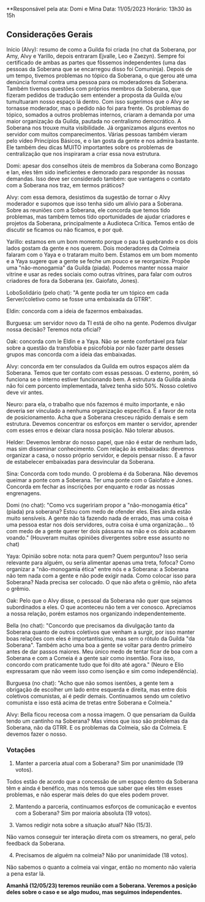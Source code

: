 **Responsável pela ata: Domi e Mina
Data: 11/05/2023
Horário: 13h30 às 15h

## Considerações Gerais

Início (Alvy): resumo de como a Guilda foi criada (no chat da Soberana, por Amy, Alvy e Yarillo, depois entraram Ejvalle, Leo e Zaezyn). Sempre foi certificado de ambas as partes que fôssemos independentes (uma das pessoas da Soberana que se encarregou disso foi Comuninja). Depois de um tempo, tivemos problemas no tópico da Soberana, o que gerou até uma denúncia formal contra uma pessoa para os moderadores da Soberana. Também tivemos questões com próprios membros da Soberana, que fizeram pedidos de tradução sem entender a proposta da Guilda e/ou tumultuaram nosso espaço lá dentro. Com isso sugerimos que o Alvy se tornasse moderador, mas o pedido não foi para frente. Os problemas do tópico, somados a outros problemas internos, criaram a demanda por uma maior organização da Guilda, pautada no centralismo democrático.
A Soberana nos trouxe muita visibilidade. Já organizamos alguns eventos no servidor com muitos comparecimentos. Várias pessoas também vieram pelo vídeo Princípios Básicos, e o Ian gosta da gente e nos admira bastante. Ele também deu dicas MUITO importantes sobre os problemas de centralização que nos inspiraram a criar essa nova estrutura.

Domi: apesar dos conselhos úteis de membros da Soberana como Bonzago e Ian, eles têm sido ineficientes e demorado para responder às nossas demandas. Isso deve ser considerado também: que vantagens o contato com a Soberana nos traz, em termos práticos?

Alvy: com essa demora, desistimos da sugestão de tornar o Alvy moderador e supomos que isso tenha sido um alívio para a Soberana. Sobre as reuniões com a Soberana, ele concorda que temos tido problemas, mas também temos tido oportunidades de ajudar criadores e projetos da Soberana, principalmente a Audioteca Crítica. Temos então de discutir se ficamos ou não ficamos, e por quê.

Yarillo: estamos em um bom momento porque o pau tá quebrando e os dois lados gostam da gente e nos querem. Dois moderadores da Colmeia falaram com o Yaya e o trataram muito bem. Estamos em um bom momento e a Yaya sugere que a gente se feche um pouco e se reorganize. Propõe uma "não-monogamia" da Guilda (piada). Podemos manter nossa maior vitrine e usar as redes sociais como outras vitrines, para falar com outros criadores de fora da Soberana (ex. Gaiofato, Jones).

LoboSolidário (pelo chat): "A gente podia ter um tópico em cada Server/coletivo como se fosse uma embaixada da GTRR".

Eldin: concorda com a ideia de fazermos embaixadas.

Burguesa: um servidor novo da TI está de olho na gente. Podemos divulgar nossa decisão? Teremos nota oficial?

Oak: concorda com le Eldin e a Yaya. Não se sente confortável pra falar sobre a questão da transfobia e psicofobia por não fazer parte desses grupos mas concorda com a ideia das embaixadas.

Alvy: concorda em ter consulados da Guilda em outros espaços além da Soberana. Temos que ter contato com essas pessoas. O externo, porém, só funciona se o interno estiver funcionando bem. A estrutura da Guilda ainda não foi cem porcento implementada, talvez tenha sido 50%. Nosso coletivo deve vir antes.

Neuro: para ela, o trabalho que nós fazemos é muito importante, e não deveria ser vinculado a nenhuma organização específica. É a favor de nota de posicionamento. Acha que a Soberana cresceu rápido demais e sem estrutura. Devemos concentrar os esforços em manter o servidor, aprender com esses erros e deixar clara nossa posição. Não tolerar abusos.

Helder: Devemos lembrar do nosso papel, que não é estar de nenhum lado, mas sim disseminar conhecimento. Com relação às embaixadas: devemos organizar a casa, o nosso próprio servidor, e depois pensar nisso. É a favor de estabelecer embaixadas para desvincular da Soberana.

Sina: Concorda com todo mundo. O problema é da Soberana. Não devemos queimar a ponte com a Soberana. Ter uma ponte com o Gaiofato e Jones. Concorda em fechar as inscrições por enquanto e rodar as nossas engrenagens.

Domi (no chat): "Como vcs sugeririam propor a "não-monogamia ética" (piada) pra soberana? Estou com medo de ofender eles. Eles ainda estão muito sensíveis. A gente não tá fazendo nada de errado, mas uma coisa é uma pessoa estar nos dois servidores, outra coisa é uma organização... tô com medo de a gente querer ter dois pássaros na mão e os dois acabarem voando." (Houveram muitas opiniões divergentes sobre esse assunto no chat)

Yaya: Opinião sobre nota: nota para quem? Quem perguntou? Isso seria relevante para alguém, ou seria alimentar apenas uma treta, fofoca? Como organizar a "não-monogamia ética" entre nós e a Soberana: a Soberana não tem nada com a gente e não pode exigir nada. Como colocar isso para Soberana? Nada precisa ser colocado. O que não afeta o grêmio, não afeta o grêmio.

Oak: Pelo que o Alvy disse, o pessoal da Soberana não quer que sejamos subordinados a eles. O que aconteceu não tem a ver conosco. Apreciamos a nossa relação, porém estamos nos organizando independentemente.

Bella (no chat): "Concordo que precisamos da divulgação tanto da Soberana quanto de outros coletivos que venham a surgir, por isso manter boas relações com eles é importantíssimo, mas sem o rótulo da Guilda "da Soberana". Também acho uma boa a gente se voltar para dentro primeiro antes de dar passos maiores. Meu único medo de tentar ficar de boa com a Soberana e com a Comeia é a gente sair como insentão. Fora isso, concordo com praticamente tudo que foi dito até agora." (Neuro e Elio expressaram que não veem isso como isenção e sim como independência).

Burguesa (no chat): "Acho que não somos isentões, a gente tem a obrigação de escolher um lado entre esquerda e direita, mas entre dois coletivos comunistas, aí é pedir demais. Continuamos sendo um coletivo comunista e isso está acima de tretas entre Soberana e Colmeia."

Alvy: Bella ficou receosa com a nossa imagem. O que pensariam da Guilda tendo um cantinho na Soberana? Mas vimos que isso são problemas da Soberana, não da GTRR. E os problemas da Colmeia, são da Colmeia. E devemos fazer o nosso.

### Votações

1. Manter a parceria atual com a Soberana? Sim por unanimidade (19 votos).

Todos estão de acordo que a concessão de um espaço dentro da Soberana têm e ainda é benéfico, mas nós temos que saber que eles têm esses problemas, e não esperar mais deles do que eles podem prover.

2. Mantendo a parceria, continuamos esforços de comunicação e eventos com a Soberana? Sim por maioria absoluta (19 votos).

3. Vamos redigir nota sobre a situação atual? Não (15/3).

Não vamos conseguir ter interação direta com os streamers, no geral, pelo feedback da Soberana.

4. Precisamos de alguém na colmeia? Não por unanimidade (18 votos).

Não sabemos o quanto a colmeia vai vingar, então no momento não valeria a pena estar lá.


**Amanhã (12/05/23) teremos reunião com a Soberana. Veremos a posição deles sobre o caso e se algo mudou, mas seguimos independentes.**